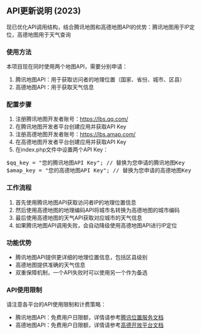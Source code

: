 <h2>API更新说明 (2023)</h2>
<p>现已优化API调用结构，结合腾讯地图和高德地图API的优势：腾讯地图用于IP定位，高德地图用于天气查询</p>

<h3>使用方法</h3>
<p>本项目现在同时使用两个地图API，需要分别申请：</p>
<ol>
  <li>腾讯地图API：用于获取访问者的地理位置（国家、省份、城市、区县）</li>
  <li>高德地图API：用于获取天气信息</li>
</ol>

<h3>配置步骤</h3>
<ol>
  <li>注册腾讯地图开发者账号：<a href="https://lbs.qq.com/" target="_blank">https://lbs.qq.com/</a></li>
  <li>在腾讯地图开发者平台创建应用并获取API Key</li>
  <li>注册高德地图开发者账号：<a href="https://lbs.amap.com/" target="_blank">https://lbs.amap.com/</a></li>
  <li>在高德地图开发者平台创建应用并获取API Key</li>
  <li>在index.php文件中设置两个API Key：</li>
</ol>

<pre>
$qq_key = "您的腾讯地图API Key"; // 替换为您申请的腾讯地图Key
$amap_key = "您的高德地图API Key"; // 替换为您申请的高德地图Key
</pre>

<h3>工作流程</h3>
<ol>
  <li>首先使用腾讯地图API获取访问者IP的地理位置信息</li>
  <li>然后使用高德地图的地理编码API将城市名转换为高德地图的城市编码</li>
  <li>最后使用高德地图的天气API获取对应城市的天气信息</li>
  <li>如果腾讯地图API调用失败，会自动降级使用高德地图API进行IP定位</li>
</ol>

<h3>功能优势</h3>
<ul>
  <li>腾讯地图API提供更详细的地理位置信息，包括区县级别</li>
  <li>高德地图提供准确的天气信息</li>
  <li>双重保障机制，一个API失败时可以使用另一个作为备选</li>
</ul>

<h3>API使用限制</h3>
<p>请注意各平台的API使用限制和计费策略：</p>
<ul>
  <li>腾讯地图API：免费用户日限额，详情请参考<a href="https://lbs.qq.com/service/webService/webServiceGuide/webServicePrice" target="_blank">腾讯位置服务文档</a></li>
  <li>高德地图API：免费用户日限额，详情请参考<a href="https://lbs.amap.com/api/webservice/summary" target="_blank">高德开放平台文档</a></li>
</ul>

